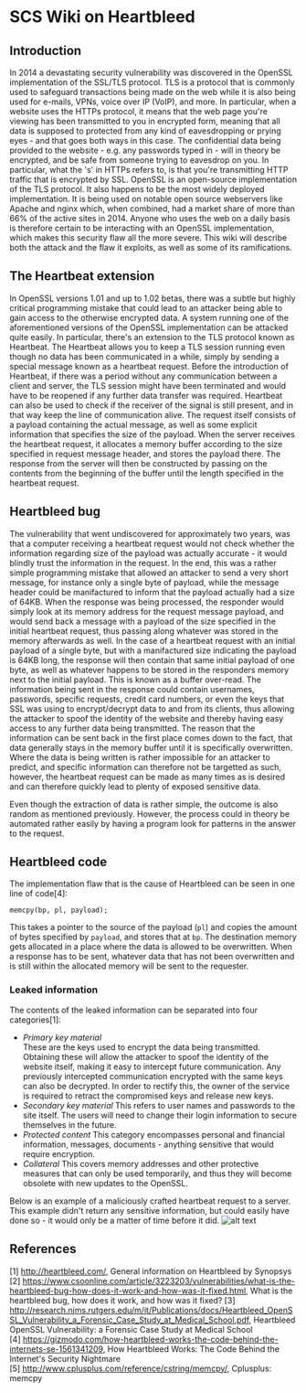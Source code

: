 # SCS Wiki on Heartbleed

## Introduction

In 2014 a devastating security vulnerability was discovered in the OpenSSL implementation of the SSL/TLS protocol. TLS is a protocol that is commonly used to safeguard transactions being made on the web while it is also being used for e-mails, VPNs, voice over IP (VoIP), and more. In particular, when a website uses the HTTPs protocol, it means that the web page you're viewing has been transmitted to you in encrypted form, meaning that all data is supposed to protected from any kind of eavesdropping or prying eyes - and that goes both ways in this case. The confidential data being provided to the website - e.g. any passwords typed in - will in theory be encrypted, and be safe from someone trying to eavesdrop on you. In particular, what the 's' in HTTPs refers to, is that you're transmitting HTTP traffic that is encrypted by SSL. OpenSSL is an open-source implementation of the TLS protocol. It also happens to be the most widely deployed implementation. It is being used on notable open source webservers like Apache and nginx which, when combined, had a market share of more than 66% of the active sites in 2014. Anyone who uses the web on a daily basis is therefore certain to be interacting with an OpenSSL implementation, which makes this security flaw all the more severe. This wiki will describe both the attack and the flaw it exploits, as well as some of its ramifications. 

## The Heartbeat extension

In OpenSSL versions 1.01 and up to 1.02 betas, there was a subtle but highly critical programming mistake that could lead to an attacker being able to gain access to the otherwise encrypted data. A system running one of the aforementioned versions of the OpenSSL implementation can be attacked quite easily. In particular, there's an extension to the TLS protocol known as Heartbeat. The Heartbeat allows you to keep a TLS session running even though no data has been communicated in a while, simply by sending a special message known as a heartbeat request. Before the introduction of Heartbeat, if there was a period without any communication between a client and server, the TLS session might have been terminated and would have to be reopened if any further data transfer was required. Heartbeat can also be used to check if the receiver of the signal is still present, and in that way keep the line of communication alive. The request itself consists of a payload containing the actual message, as well as some explicit information that specifies the size of the payload. When the server receives the heartbeat request, it allocates a memory buffer according to the size specified in request message header, and stores the payload there. The response from the server will then be constructed by passing on the contents from the beginning of the buffer until the length specified in the heartbeat request.  

## Heartbleed bug

The vulnerability that went undiscovered for approximately two years, was that a computer receiving a heartbeat request would not check whether the information regarding size of the payload was actually accurate - it would blindly trust the information in the request. In the end, this was a rather simple programming mistake that allowed an attacker to send a very short message, for instance only a single byte of payload, while the message header could be manifactured to inform that the payload actually had a size of 64KB. When the response was being processed, the responder would simply look at its memory address for the request message payload, and would send back a message with a payload of the size specified in the initial heartbeat request, thus passing along whatever was stored in the memory afterwards as well. In the case of a heartbeat request with an initial payload of a single byte, but with a manifactured size indicating the payload is 64KB long, the response will then contain that same initial payload of one byte, as well as whatever happens to be stored in the responders memory next to the initial payload. This is known as a buffer over-read. The information being sent in the response could contain usernames, passwords, specific requests, credit card numbers, or even the keys that SSL was using to encrypt/decrypt data to and from its clients, thus allowing the attacker to spoof the identity of the website and thereby having easy access to any further data being transmitted. The reason that the information can be sent back in the first place comes down to the fact, that data generally stays in the memory buffer until it is specifically overwritten. Where the data is being written is rather impossible for an attacker to predict, and specific information can therefore not be targetted as such, however, the heartbeat request can be made as many times as is desired and can therefore quickly lead to plenty of exposed sensitive data. 

Even though the extraction of data is rather simple, the outcome is also random as mentioned previously. However, the process could in theory be automated rather easily by having a program look for patterns in the answer to the request.

## Heartbleed code

The implementation flaw that is the cause of Heartbleed can be seen in one line of code[4]:

`memcpy(bp, pl, payload);`

This takes a pointer to the source of the payload (`pl`) and copies the amount of bytes specified by `payload`, and stores that at `bp`. The destination memory gets allocated in a place where the data is allowed to be overwritten. When a response has to be sent, whatever data that has not been overwritten and is still within the allocated memory will be sent to the requester. 

### Leaked information
The contents of the leaked information can be separated into four categories[1]:

- *Primary key material*  
These are the keys used to encrypt the data being transmitted. Obtaining these will allow the attacker to spoof the identity of the website itself, making it easy to intercept future communication. Any previously intercepted communication encrypted with the same keys can also be decrypted. In order to rectify this, the owner of the service is required to retract the compromised keys and release new keys. 
- *Secondary key material*
This refers to user names and passwords to the site itself. The users will need to change their login information to secure themselves in the future.
- *Protected content*
This category encompasses personal and financial information, messages, documents - anything sensitive that would require encryption.
- *Collateral*
This covers memory addresses and other protective measures that can only be used temporarily, and thus they will become obsolete with new updates to the OpenSSL. 


Below is an example of a maliciously crafted heartbeat request to a server. This example didn't return any sensitive information, but could easily have done so - it would only be a matter of time before it did.
![alt text](https://i.imgur.com/3aSQUel.png "An example of a maliciously crafted heartbeat request to a server. This example didn't return any sensitive information, but could easily have done so.")


## References

[1] http://heartbleed.com/, General information on Heartbleed by Synopsys  
[2] https://www.csoonline.com/article/3223203/vulnerabilities/what-is-the-heartbleed-bug-how-does-it-work-and-how-was-it-fixed.html, What is the heartbleed bug, how does it work, and how was it fixed?
[3] http://research.njms.rutgers.edu/m/it/Publications/docs/Heartbleed_OpenSSL_Vulnerability_a_Forensic_Case_Study_at_Medical_School.pdf, Heartbleed OpenSSL Vulnerability: a Forensic Case Study at Medical School  
[4] https://gizmodo.com/how-heartbleed-works-the-code-behind-the-internets-se-1561341209, How Heartbleed Works: The Code Behind the Internet's Security Nightmare  
[5] http://www.cplusplus.com/reference/cstring/memcpy/, Cplusplus: memcpy
